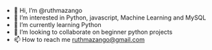 - 👋 Hi, I’m @ruthmazango
- 👀 I’m interested in Python, javascript, Machine Learning and MySQL
- 🌱 I’m currently learning Python
- 💞️ I’m looking to collaborate on beginner python projects
- 📫 How to reach me ruthmazango@gmail.com

<!---
ruthmazango/ruthmazango is a ✨ special ✨ repository because its `README.md` (this file) appears on your GitHub profile.
You can click the Preview link to take a look at your changes.
--->
